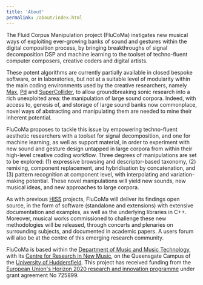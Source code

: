 ```yaml
---
title: 'About'
permalink: /about/index.html
---
```


The Fluid Corpus Manipulation project (FluCoMa) instigates new musical ways of exploiting ever-growing banks of sound and gestures within the digital composition process, by bringing breakthroughs of signal decomposition DSP and machine learning to the toolset of techno-fluent computer composers, creative coders and digital artists.

These potent algorithms are currently partially available in closed bespoke software, or in laboratories, but not at a suitable level of modularity within the main coding environments used by the creative researchers, namely [Max](https://cycling74.com/products/max/), [Pd](http://puredata.info/) and [SuperCollider](http://supercollider.github.io/), to allow groundbreaking sonic research into a rich unexploited area: the manipulation of large sound corpora. Indeed, with access to, genesis of, and storage of large sound banks now commonplace, novel ways of abstracting and manipulating them are needed to mine their inherent potential.

FluCoMa proposes to tackle this issue by empowering techno-fluent aesthetic researchers with a toolset for signal decomposition, and one for machine learning, as well as support material, in order to experiment with new sound and gesture design untapped in large corpora from within their high-level creative coding workflow. Three degrees of manipulations are set to be explored: (1) expressive browsing and descriptor-based taxonomy, (2) remixing, component replacement, and hybridisation by concatenation, and (3) pattern recognition at component level, with interpolating and variation-making potential. These novel manipulations will yield new sounds, new musical ideas, and new approaches to large corpora.

As with previous [HISS](http://www.thehiss.org/) projects, FluCoMa will deliver its findings open source, in the form of software (standalone and extensions) with extensive documentation and examples, as well as the underlying libraries in C++. Moreover, musical works commissioned to challenge these new methodologies will be released, through concerts and plenaries on surrounding subjects, and documented in academic papers. A users forum will also be at the centre of this emerging research community.

FluCoMa is based within the [Department of Music and Music Technology](https://research.hud.ac.uk/music/), with its [Centre for Research in New Music](http://www.cerenem.org/), on the Queensgate Campus of the [University of Huddersfield](http://www.hud.ac.uk/). This project has received funding from the [European Union's Horizon 2020 research and innovation programme](https://erc.europa.eu/) under grant agreement No 725899.
